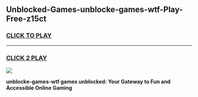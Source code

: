
## Unblocked-Games-unblocke-games-wtf-Play-Free-z15ct
<h3>
<a href="https://premium76.site?title=unblocke-games-wtf&ref=17A">CLICK TO PLAY</a></h3>
<hr>

<h3>
<a href="https://premium76.site?title=unblocke-games-wtf&ref=17A">CLICK 2 PLAY</a>
  
</h3>

<a href="https://premium76.site?title=unblocke-games-wtf&ref=17A"><img src="https://clearcache.store/games.png"></a>


**unblocke-games-wtf games unblocked: Your Gateway to Fun and Accessible Online Gaming**
